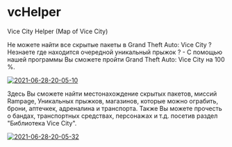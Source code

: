 # vcHelper

Vice City Helper (Map of Vice City)

Не можете найти все скрытые пакеты в Grand Theft Auto: Vice City ? Незнаете где находится очередной уникальный прыжок ? - С помощью нашей программы Вы сможете пройти Grand Theft Auto: Vice City на 100 %.

<a href="https://imgbb.com/"><img src="https://i.ibb.co/JnGFqj6/2021-06-28-20-05-10.png" alt="2021-06-28-20-05-10" border="0"></a>


Здесь Вы сможете найти местонахождение скрытых пакетов, миссий Rampage, Уникальных прыжков, магазинов, которые можно ограбить, брони, аптечкек, адреналина и транспорта. Также Вы можете прочесть о бандах, транспортных средствах, персонажах и т.д. посетив раздел "Библиотека Vice City".

<a href="https://ibb.co/KbxXv9c"><img src="https://i.ibb.co/sb92YFp/2021-06-28-20-05-32.png" alt="2021-06-28-20-05-32" border="0"></a>
